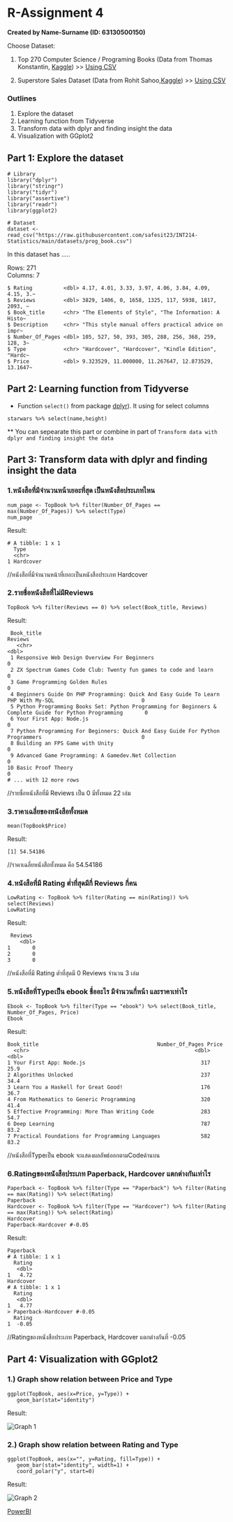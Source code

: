 # R-Assignment 4

**Created by Name-Surname (ID: 63130500150)**

Choose Dataset:
1. Top 270 Computer Science / Programing Books (Data from Thomas Konstantin, [Kaggle](https://www.kaggle.com/thomaskonstantin/top-270-rated-computer-science-programing-books)) >> [Using CSV](https://raw.githubusercontent.com/safesit23/INT214-Statistics/main/datasets/prog_book.csv)

2. Superstore Sales Dataset (Data from Rohit Sahoo,[Kaggle](https://www.kaggle.com/rohitsahoo/sales-forecasting)) >> [Using CSV](https://raw.githubusercontent.com/safesit23/INT214-Statistics/main/datasets/superstore_sales.csv)


### Outlines
1. Explore the dataset
2. Learning function from Tidyverse
3. Transform data with dplyr and finding insight the data
4. Visualization with GGplot2

## Part 1: Explore the dataset

```
# Library
library("dplyr") 
library("stringr") 
library("tidyr") 
library("assertive") 
library("readr")  
library(ggplot2)

# Dataset
dataset <- read_csv("https://raw.githubusercontent.com/safesit23/INT214-Statistics/main/datasets/prog_book.csv")
```

In this dataset has ..... <br>

Rows: 271 <br>
Columns: 7
```
$ Rating          <dbl> 4.17, 4.01, 3.33, 3.97, 4.06, 3.84, 4.09, 4.15, 3.~
$ Reviews         <dbl> 3829, 1406, 0, 1658, 1325, 117, 5938, 1817, 2093, ~
$ Book_title      <chr> "The Elements of Style", "The Information: A Histo~
$ Description     <chr> "This style manual offers practical advice on impr~
$ Number_Of_Pages <dbl> 105, 527, 50, 393, 305, 288, 256, 368, 259, 128, 3~
$ Type            <chr> "Hardcover", "Hardcover", "Kindle Edition", "Hardc~
$ Price           <dbl> 9.323529, 11.000000, 11.267647, 12.873529, 13.1647~
```

## Part 2: Learning function from Tidyverse

- Function `select()` from package [dplyr](https://dplyr.tidyverse.org/articles/dplyr.html#select-columns-with-select)). It using for select columns

```
starwars %>% select(name,height)
```
** You can sepearate this part or combine in part of `Transform data with dplyr and finding insight the data`

## Part 3: Transform data with dplyr and finding insight the data

### 1.หนังสือที่มีจำนวนหน้าเยอะที่สุด เป็นหนังสือประเภทไหน

```
num_page <- TopBook %>% filter(Number_Of_Pages == max(Number_Of_Pages)) %>% select(Type)
num_page

```

Result:

```
# A tibble: 1 x 1
  Type     
  <chr>    
1 Hardcover

```
//หนังสือที่มีจำนวนหน้าที่เยอะเป็นหนังสือประเภท Hardcover

### 2.รายชื่อหนังสือที่ไม่มีReviews

```
TopBook %>% filter(Reviews == 0) %>% select(Book_title, Reviews)

```

Result:

```
 Book_title                                                                                             Reviews
   <chr>                                                                                                    <dbl>
 1 Responsive Web Design Overview For Beginners                                                                 0
 2 ZX Spectrum Games Code Club: Twenty fun games to code and learn                                              0
 3 Game Programming Golden Rules                                                                                0
 4 Beginners Guide On PHP Programming: Quick And Easy Guide To Learn PHP With My-SQL                            0
 5 Python Programming Books Set: Python Programming for Beginners & Complete Guide for Python Programming       0
 6 Your First App: Node.js                                                                                      0
 7 Python Programming For Beginners: Quick And Easy Guide For Python Programmers                                0
 8 Building an FPS Game with Unity                                                                              0
 9 Advanced Game Programming: A Gamedev.Net Collection                                                          0
10 Basic Proof Theory                                                                                           0
# ... with 12 more rows

```
//รายชื่อหนังสือที่มี Reviews เป็น 0 มีทั้งหมด 22 เล่ม

###  3.ราคาเฉลี่ยของหนังสือทั้งหมด

```
mean(TopBook$Price)

```

Result:

```
[1] 54.54186

```
//ราคาเฉลี่ยหนังสือทั้งหมด คือ 54.54186 

### 4.หนังสือที่มี Rating ต่ำที่สุดมีกี่ Reviews กี่คน

```
LowRating <- TopBook %>% filter(Rating == min(Rating)) %>% select(Reviews) 
LowRating

```

Result:

```
 Reviews
    <dbl>
1       0
2       0
3       0

```
//หนังสือที่มี Rating ต่ำที่สุดมี 0 Reviews จำนวน 3 เล่ม


### 5.หนังสือที่Typeเป็น ebook ชื่ออะไร มีจำนวนกี่หน้า และราคาเท่าไร

```
Ebook <- TopBook %>% filter(Type == "ebook") %>% select(Book_title, Number_Of_Pages, Price)
Ebook

```

Result:

```
Book_title                                      Number_Of_Pages Price
  <chr>                                                     <dbl> <dbl>
1 Your First App: Node.js                                     317  25.9
2 Algorithms Unlocked                                         237  34.4
3 Learn You a Haskell for Great Good!                         176  36.7
4 From Mathematics to Generic Programming                     320  41.4
5 Effective Programming: More Than Writing Code               283  54.7
6 Deep Learning                                               787  83.2
7 Practical Foundations for Programming Languages             582  83.2

```
//หนังสือที่Typeเป็น ebook จะแสดงผลลัพธ์ออกตามCodeด้านบน


### 6.Ratingของหนังสือประเภท Paperback, Hardcover แตกต่างกันเท่าไร 

```
Paperback <- TopBook %>% filter(Type == "Paperback") %>% filter(Rating == max(Rating)) %>% select(Rating) 
Paperback
Hardcover <- TopBook %>% filter(Type == "Hardcover") %>% filter(Rating == max(Rating)) %>% select(Rating) 
Hardcover
Paperback-Hardcover #-0.05

```

Result:

```
Paperback
# A tibble: 1 x 1
  Rating
   <dbl>
1   4.72
Hardcover
# A tibble: 1 x 1
  Rating
   <dbl>
1   4.77
> Paperback-Hardcover #-0.05
  Rating
1  -0.05

```
//Ratingของหนังสือประเภท Paperback, Hardcover แตกต่างกันที่ -0.05

## Part 4: Visualization with GGplot2
### 1.) Graph show relation between Price and Type
```
ggplot(TopBook, aes(x=Price, y=Type)) +
   geom_bar(stat="identity")

```
Result:

![Graph 1](pricebytype.png)




### 2.) Graph show relation between Rating and Type
```
ggplot(TopBook, aes(x="", y=Rating, fill=Type)) +
   geom_bar(stat="identity", width=1) +
   coord_polar("y", start=0)

```
Result:

![Graph 2](ratingbytype.png)


[PowerBI](https://app.powerbi.com/view?r=eyJrIjoiZmE3YmY4NTgtOWI1Zi00ZTVjLWFmNzktODYwNDYzNmFkNDU1IiwidCI6IjZmNDQzMmRjLTIwZDItNDQxZC1iMWRiLWFjMzM4MGJhNjMzZCIsImMiOjEwfQ%3D%3D)
